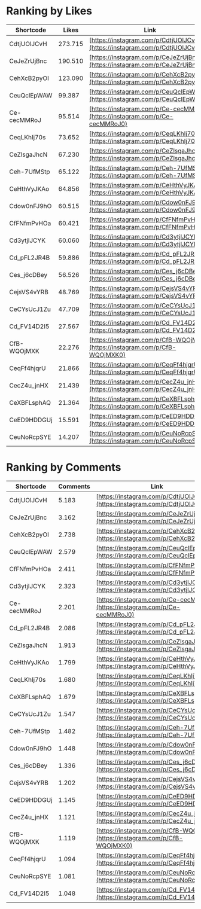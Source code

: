 # Ranking by Likes

| Shortcode   | Likes   | Link |
| ----        | ----    | ---- |
| CdtjUOlJCvH | 273.715 | [https://instagram.com/p/CdtjUOlJCvH](https://instagram.com/p/CdtjUOlJCvH0) |
| CeJeZrUjBnc | 190.510 | [https://instagram.com/p/CeJeZrUjBnc](https://instagram.com/p/CeJeZrUjBnc0) |
| CehXcB2pyOI | 123.090 | [https://instagram.com/p/CehXcB2pyOI](https://instagram.com/p/CehXcB2pyOI0) |
| CeuQclEpWAW | 99.387  | [https://instagram.com/p/CeuQclEpWAW](https://instagram.com/p/CeuQclEpWAW0) |
| Ce-cecMMRoJ | 95.514  | [https://instagram.com/p/Ce-cecMMRoJ](https://instagram.com/p/Ce-cecMMRoJ0) |
| CeqLKhIj70s | 73.652  | [https://instagram.com/p/CeqLKhIj70s](https://instagram.com/p/CeqLKhIj70s0) |
| CeZlsgaJhcN | 67.230  | [https://instagram.com/p/CeZlsgaJhcN](https://instagram.com/p/CeZlsgaJhcN0) |
| Ceh-7UfMStp | 65.122  | [https://instagram.com/p/Ceh-7UfMStp](https://instagram.com/p/Ceh-7UfMStp0) |
| CeHthVyJKAo | 64.856  | [https://instagram.com/p/CeHthVyJKAo](https://instagram.com/p/CeHthVyJKAo0) |
| Cdow0nFJ9hO | 60.515  | [https://instagram.com/p/Cdow0nFJ9hO](https://instagram.com/p/Cdow0nFJ9hO0) |
| CfFNfmPvHOa | 60.421  | [https://instagram.com/p/CfFNfmPvHOa](https://instagram.com/p/CfFNfmPvHOa0) |
| Cd3ytjlJCYK | 60.060  | [https://instagram.com/p/Cd3ytjlJCYK](https://instagram.com/p/Cd3ytjlJCYK0) |
| Cd_pFL2JR4B | 59.886  | [https://instagram.com/p/Cd_pFL2JR4B](https://instagram.com/p/Cd_pFL2JR4B0) |
| Ces_j6cDBey | 56.526  | [https://instagram.com/p/Ces_j6cDBey](https://instagram.com/p/Ces_j6cDBey0) |
| CejsVS4vYRB | 48.769  | [https://instagram.com/p/CejsVS4vYRB](https://instagram.com/p/CejsVS4vYRB0) |
| CeCYsUcJ1Zu | 47.709  | [https://instagram.com/p/CeCYsUcJ1Zu](https://instagram.com/p/CeCYsUcJ1Zu0) |
| Cd_FV14D2I5 | 27.567  | [https://instagram.com/p/Cd_FV14D2I5](https://instagram.com/p/Cd_FV14D2I50) |
| CfB-WQOjMXK | 22.276  | [https://instagram.com/p/CfB-WQOjMXK](https://instagram.com/p/CfB-WQOjMXK0) |
| CeqFf4hjqrU | 21.866  | [https://instagram.com/p/CeqFf4hjqrU](https://instagram.com/p/CeqFf4hjqrU0) |
| CecZ4u_jnHX | 21.439  | [https://instagram.com/p/CecZ4u_jnHX](https://instagram.com/p/CecZ4u_jnHX0) |
| CeXBFLsphAQ | 21.364  | [https://instagram.com/p/CeXBFLsphAQ](https://instagram.com/p/CeXBFLsphAQ0) |
| CeED9HDDGUj | 15.591  | [https://instagram.com/p/CeED9HDDGUj](https://instagram.com/p/CeED9HDDGUj0) |
| CeuNoRcpSYE | 14.207  | [https://instagram.com/p/CeuNoRcpSYE](https://instagram.com/p/CeuNoRcpSYE0) |


# Ranking by Comments

| Shortcode   | Comments | Link |
| ----        | ----     | ---- |
| CdtjUOlJCvH | 5.183    | [https://instagram.com/p/CdtjUOlJCvH](https://instagram.com/p/CdtjUOlJCvH0) |
| CeJeZrUjBnc | 3.162    | [https://instagram.com/p/CeJeZrUjBnc](https://instagram.com/p/CeJeZrUjBnc0) |
| CehXcB2pyOI | 2.738    | [https://instagram.com/p/CehXcB2pyOI](https://instagram.com/p/CehXcB2pyOI0) |
| CeuQclEpWAW | 2.579    | [https://instagram.com/p/CeuQclEpWAW](https://instagram.com/p/CeuQclEpWAW0) |
| CfFNfmPvHOa | 2.411    | [https://instagram.com/p/CfFNfmPvHOa](https://instagram.com/p/CfFNfmPvHOa0) |
| Cd3ytjlJCYK | 2.323    | [https://instagram.com/p/Cd3ytjlJCYK](https://instagram.com/p/Cd3ytjlJCYK0) |
| Ce-cecMMRoJ | 2.201    | [https://instagram.com/p/Ce-cecMMRoJ](https://instagram.com/p/Ce-cecMMRoJ0) |
| Cd_pFL2JR4B | 2.086    | [https://instagram.com/p/Cd_pFL2JR4B](https://instagram.com/p/Cd_pFL2JR4B0) |
| CeZlsgaJhcN | 1.913    | [https://instagram.com/p/CeZlsgaJhcN](https://instagram.com/p/CeZlsgaJhcN0) |
| CeHthVyJKAo | 1.799    | [https://instagram.com/p/CeHthVyJKAo](https://instagram.com/p/CeHthVyJKAo0) |
| CeqLKhIj70s | 1.680    | [https://instagram.com/p/CeqLKhIj70s](https://instagram.com/p/CeqLKhIj70s0) |
| CeXBFLsphAQ | 1.679    | [https://instagram.com/p/CeXBFLsphAQ](https://instagram.com/p/CeXBFLsphAQ0) |
| CeCYsUcJ1Zu | 1.547    | [https://instagram.com/p/CeCYsUcJ1Zu](https://instagram.com/p/CeCYsUcJ1Zu0) |
| Ceh-7UfMStp | 1.482    | [https://instagram.com/p/Ceh-7UfMStp](https://instagram.com/p/Ceh-7UfMStp0) |
| Cdow0nFJ9hO | 1.448    | [https://instagram.com/p/Cdow0nFJ9hO](https://instagram.com/p/Cdow0nFJ9hO0) |
| Ces_j6cDBey | 1.336    | [https://instagram.com/p/Ces_j6cDBey](https://instagram.com/p/Ces_j6cDBey0) |
| CejsVS4vYRB | 1.202    | [https://instagram.com/p/CejsVS4vYRB](https://instagram.com/p/CejsVS4vYRB0) |
| CeED9HDDGUj | 1.145    | [https://instagram.com/p/CeED9HDDGUj](https://instagram.com/p/CeED9HDDGUj0) |
| CecZ4u_jnHX | 1.121    | [https://instagram.com/p/CecZ4u_jnHX](https://instagram.com/p/CecZ4u_jnHX0) |
| CfB-WQOjMXK | 1.119    | [https://instagram.com/p/CfB-WQOjMXK](https://instagram.com/p/CfB-WQOjMXK0) |
| CeqFf4hjqrU | 1.094    | [https://instagram.com/p/CeqFf4hjqrU](https://instagram.com/p/CeqFf4hjqrU0) |
| CeuNoRcpSYE | 1.081    | [https://instagram.com/p/CeuNoRcpSYE](https://instagram.com/p/CeuNoRcpSYE0) |
| Cd_FV14D2I5 | 1.048    | [https://instagram.com/p/Cd_FV14D2I5](https://instagram.com/p/Cd_FV14D2I50) |
